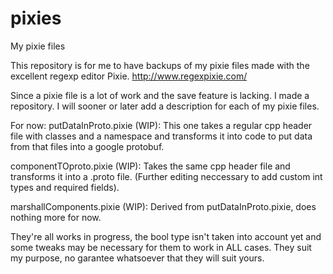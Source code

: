 # pixies
My pixie files

This repository is for me to have backups of my pixie files made with the excellent regexp editor Pixie.
http://www.regexpixie.com/

Since a pixie file is a lot of work and the save feature is lacking. I made a repository.
I will sooner or later add a description for each of my pixie files.

For now:
  putDataInProto.pixie (WIP):
    This one takes a regular cpp header file with classes and a namespace and transforms
    it into code to put data from that files into a google protobuf.
  
  componentTOproto.pixie (WIP):
    Takes the same cpp header file and transforms it into a .proto file. (Further editing neccessary
    to add custom int types and required fields).
    
  marshallComponents.pixie (WIP):
    Derived from putDataInProto.pixie, does nothing more for now.
    

They're all works in progress, the bool type isn't taken into account yet
and some tweaks may be necessary for them to work in ALL cases. They suit
my purpose, no garantee whatsoever that they will suit yours.
